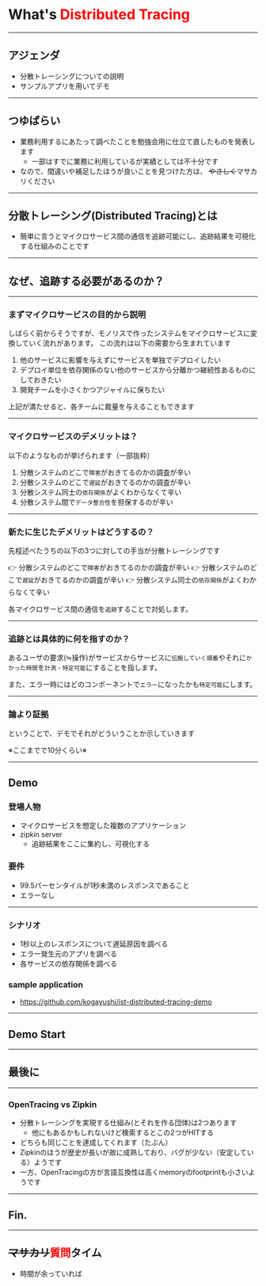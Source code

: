 <!-- $theme: gaia -->
<!-- $size: 16:9 -->
<!-- page_number: true -->
<!-- *page_number: false -->
<!-- *footer: -->
<!-- footer: What's distributed tracing -->
<!-- *footer -->

# What's <font color="red">Distributed Tracing</font>

---
## アジェンダ
- 分散トレーシングについての説明
- サンプルアプリを用いてデモ

---
## つゆばらい
- 業務利用するにあたって調べたことを勉強会用に仕立て直したものを発表します
	- 一部はすでに業務に利用しているが実績としては不十分です
- なので、間違いや補足したほうが良いことを見つけた方は、
~~やさしく~~マサカリください 

---
## 分散トレーシング(Distributed Tracing)とは

- 簡単に言うとマイクロサービス間の通信を追跡可能にし、追跡結果を可視化する仕組みのことです

---
## なぜ、追跡する必要があるのか？

---
### まずマイクロサービスの目的から説明

しばらく前からそうですが、モノリスで作ったシステムをマイクロサービスに変換していく流れがあります。
この流れは以下の需要から生まれています

1. 他のサービスに影響を与えずにサービスを単独でデプロイしたい
2. デプロイ単位を依存関係のない他のサービスから分離かつ継続性あるものにしておきたい
3. 開発チームを小さくかつアジャイルに保ちたい

上記が満たせると、各チームに裁量を与えることもできます


---
### マイクロサービスのデメリットは？
以下のようなものが挙げられます（一部抜粋）
1. 分散システムのどこで`障害`がおきてるのかの調査が辛い
2. 分散システムのどこで`遅延`がおきてるのかの調査が辛い
3. 分散システム同士の`依存関係`がよくわからなくて辛い
4. 分散システム間で`データ整合性`を担保するのが辛い

---
### 新たに生じたデメリットはどうするの？
先程述べたうちの以下の3つに対しての手当が分散トレーシングです

👉 分散システムのどこで`障害`がおきてるのかの調査が辛い
👉 分散システムのどこで`遅延`がおきてるのかの調査が辛い
👉 分散システム同士の`依存関係`がよくわからなくて辛い

各マイクロサービス間の通信を`追跡`することで対処します。

---
### 追跡とは具体的に何を指すのか？
あるユーザの要求(≒操作)がサービスからサービスに`伝搬していく順番`やそれに`かかった時間`を`計測・特定可能`にすることを指します。

また、エラー時にはどのコンポーネントで`エラー`になったかも`特定可能`にします。

---
### 論より証拠
ということで、デモでそれがどういうことか示していきます

※ここまでで10分くらい※

---

## Demo
### 登場人物
- マイクロサービスを想定した複数のアプリケーション
- zipkin server
	- 追跡結果をここに集約し、可視化する
### 要件
- 99.5パーセンタイルが1秒未満のレスポンスであること
- エラーなし

---
### シナリオ
- 1秒以上のレスポンスについて遅延原因を調べる
- エラー発生元のアプリを調べる
- 各サービスの依存関係を調べる

### sample application
- https://github.com/kogayushi/ist-distributed-tracing-demo

---

## Demo Start

---
## 最後に
---

### OpenTracing vs Zipkin
- 分散トレーシングを実現する仕組み(とそれを作る団体)は2つあります
	- 他にもあるかもしれないけど検索するとこの2つがHITする
- どちらも同じことを達成してくれます（たぶん）
- Zipkinのほうが歴史が長いが故に成熟しており、バグが少ない（安定している）ようです
- 一方、OpenTracingの方が言語互換性は高くmemoryのfootprintも小さいようです

---

## Fin.

---
## ~~マサカリ~~<font color="red">質問</font>タイム
- 時間が余っていれば

